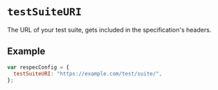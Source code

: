 # `testSuiteURI`

The URL of your test suite, gets included in the specification's headers.

## Example

```js "example": "Add a test suite URL to be included in page header."
var respecConfig = {
  testSuiteURI: "https://example.com/test/suite/",
};
```
